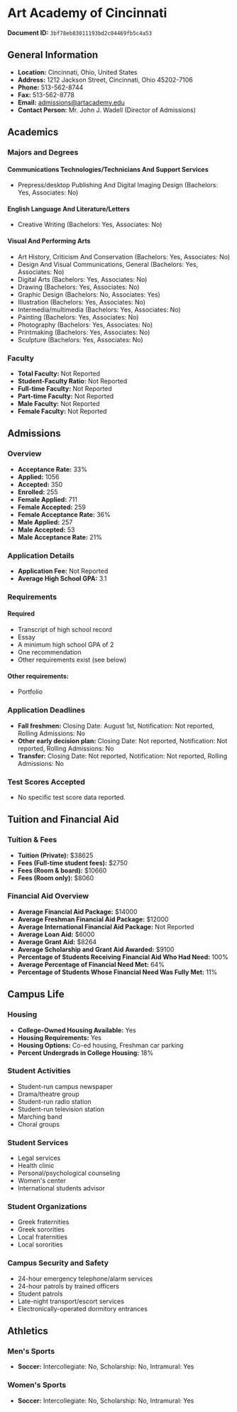 # Art Academy of Cincinnati

**Document ID:** `3bf78eb83011193bd2c04469fb5c4a53`

## General Information

- **Location:** Cincinnati, Ohio, United States
- **Address:** 1212 Jackson Street, Cincinnati, Ohio 45202-7106
- **Phone:** 513-562-8744
- **Fax:** 513-562-8778
- **Email:** admissions@artacademy.edu
- **Contact Person:** Mr. John J. Wadell (Director of Admissions)

## Academics

### Majors and Degrees

#### Communications Technologies/Technicians And Support Services

- Prepress/desktop Publishing And Digital Imaging Design (Bachelors: Yes, Associates: No)

#### English Language And Literature/Letters

- Creative Writing (Bachelors: Yes, Associates: No)

#### Visual And Performing Arts

- Art History, Criticism And Conservation (Bachelors: Yes, Associates: No)
- Design And Visual Communications, General (Bachelors: Yes, Associates: No)
- Digital Arts (Bachelors: Yes, Associates: No)
- Drawing (Bachelors: Yes, Associates: No)
- Graphic Design (Bachelors: No, Associates: Yes)
- Illustration (Bachelors: Yes, Associates: No)
- Intermedia/multimedia (Bachelors: Yes, Associates: No)
- Painting (Bachelors: Yes, Associates: No)
- Photography (Bachelors: Yes, Associates: No)
- Printmaking (Bachelors: Yes, Associates: No)
- Sculpture (Bachelors: Yes, Associates: No)

### Faculty

- **Total Faculty:** Not Reported
- **Student-Faculty Ratio:** Not Reported
- **Full-time Faculty:** Not Reported
- **Part-time Faculty:** Not Reported
- **Male Faculty:** Not Reported
- **Female Faculty:** Not Reported

## Admissions

### Overview

- **Acceptance Rate:** 33%
- **Applied:** 1056
- **Accepted:** 350
- **Enrolled:** 255
- **Female Applied:** 711
- **Female Accepted:** 259
- **Female Acceptance Rate:** 36%
- **Male Applied:** 257
- **Male Accepted:** 53
- **Male Acceptance Rate:** 21%

### Application Details

- **Application Fee:** Not Reported
- **Average High School GPA:** 3.1

### Requirements

#### Required

- Transcript of high school record
- Essay
- A minimum high school GPA of 2
- One recommendation
- Other requirements exist (see below)

#### Other requirements:

- Portfolio

### Application Deadlines

- **Fall freshmen:** Closing Date: August 1st, Notification: Not reported, Rolling Admissions: No
- **Other early decision plan:** Closing Date: Not reported, Notification: Not reported, Rolling Admissions: No
- **Transfer:** Closing Date: Not reported, Notification: Not reported, Rolling Admissions: No

### Test Scores Accepted

- No specific test score data reported.

## Tuition and Financial Aid

### Tuition & Fees

- **Tuition (Private):** $38625
- **Fees (Full-time student fees):** $2750
- **Fees (Room & board):** $10660
- **Fees (Room only):** $8060

### Financial Aid Overview

- **Average Financial Aid Package:** $14000
- **Average Freshman Financial Aid Package:** $12000
- **Average International Financial Aid Package:** Not Reported
- **Average Loan Aid:** $6000
- **Average Grant Aid:** $8264
- **Average Scholarship and Grant Aid Awarded:** $9100
- **Percentage of Students Receiving Financial Aid Who Had Need:** 100%
- **Average Percentage of Financial Need Met:** 64%
- **Percentage of Students Whose Financial Need Was Fully Met:** 11%

## Campus Life

### Housing

- **College-Owned Housing Available:** Yes
- **Housing Requirements:** Yes
- **Housing Options:** Co-ed housing, Freshman car parking
- **Percent Undergrads in College Housing:** 18%

### Student Activities

- Student-run campus newspaper
- Drama/theatre group
- Student-run radio station
- Student-run television station
- Marching band
- Choral groups

### Student Services

- Legal services
- Health clinic
- Personal/psychological counseling
- Women's center
- International students advisor

### Student Organizations

- Greek fraternities
- Greek sororities
- Local fraternities
- Local sororities

### Campus Security and Safety

- 24-hour emergency telephone/alarm services
- 24-hour patrols by trained officers
- Student patrols
- Late-night transport/escort services
- Electronically-operated dormitory entrances

## Athletics

### Men's Sports

- **Soccer:** Intercollegiate: No, Scholarship: No, Intramural: Yes

### Women's Sports

- **Soccer:** Intercollegiate: No, Scholarship: No, Intramural: Yes

